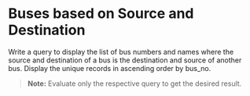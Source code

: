 # Buses based on Source and Destination

Write a query to display the list of bus numbers and names where the source and destination of a bus is the destination and source of another bus. Display the unique records in ascending order by bus_no.

> **Note:** 
> Evaluate only the respective query to get the desired result.

